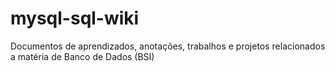 # mysql-sql-wiki
Documentos de aprendizados, anotações, trabalhos e projetos relacionados a matéria de Banco de Dados (BSI)
